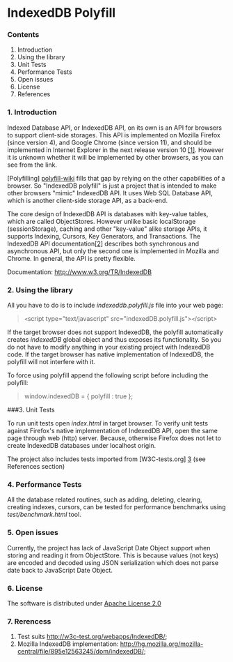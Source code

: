 IndexedDB Polyfill
==================

### Contents
1. Introduction
2. Using the library
3. Unit Tests
4. Performance Tests
5. Open issues
6. License
7. References

### 1. Introduction
Indexed Database API, or IndexedDB API, on its own is an API for browsers to support client-side storages. This API is implemented on Mozilla Firefox (since version 4), and Google Chrome (since version 11), and should be implemented in Internet Explorer in the next release version 10 [\[1\]][1]. However it is unknown whether it will be implemented by other browsers, as you can see from the link.

[Polyfilling] [polyfill-wiki] fills that gap by relying on the other capabilities of a browser. So "IndexedDB polyfill" is just a project that is intended to make other browsers "mimic" IndexedDB API. It uses Web SQL Database API, which is another client-side storage API, as a back-end.

The core design of IndexedDB API is databases with key-value tables, which are called ObjectStores. However unlike basic localStorage (sessionStorage), caching and other "key-value" alike storage APIs, it supports Indexing, Cursors, Key Generators, and Transactions. The IndexedDB API documentation[\[2\]][2] describes both synchronous and asynchronous API, but only the second one is implemented in Mozilla and Chrome. In general, the API is pretty flexible.

Documentation: <http://www.w3.org/TR/IndexedDB>


### 2. Using the library
All you have to do is to include _indexeddb.polyfill.js_ file into your web page:

> `<`script type="text/javascript" src="indexedDB.polyfill.js">`<`/script>

If the target browser does not support IndexedDB, the polyfill automatically creates _indexedDB_ global object and thus exposes its functionality. So you do not have to modify anything in your existing project with IndexedDB code. If the target browser has native implementation of IndexedDB, the polyfill will not interfere with it.

To force using polyfill append the following script before including the polyfill:

>window.indexedDB = { polyfill : true };

###3. Unit Tests

To run unit tests open _index.html_ in target browser. To verify unit tests against Firefox's native implementation of IndexedDB API, open the same page through web (http) server. Because, otherwise Firefox does not let to create IndexedDB databases under localhost origin.

The project also includes tests imported from [W3C-tests.org] [3] (see References section)

### 4. Performance Tests
All the database related routines, such as adding, deleting, clearing, creating indexes, cursors, can be tested for performance benchmarks using _test/benchmark.html_ tool.

### 5. Open issues

Currently, the project has lack of JavaScript Date Object support when storing and reading it from ObjectStore. This is because values (not keys) are encoded and decoded using JSON serialization which does not parse date back to JavaScript Date Object.


### 6. License

The software is distributed under [Apache License 2.0](http://www.apache.org/licenses/LICENSE-2.0.txt)

### 7. Rerencess
1. Test suits <http://w3c-test.org/webapps/IndexedDB/>;
2. Mozilla IndexedDB implementation: <http://hg.mozilla.org/mozilla-central/file/895e12563245/dom/indexedDB/>;


[1]: http://caniuse.com/indexeddb
[polyfill-wiki]: http://en.wikipedia.org/wiki/Polyfill
[2]: http://www.w3.org/TR/IndexedDB/
[3]: w3c-test.org/webapps/IndexedDB/tests/submissions/
